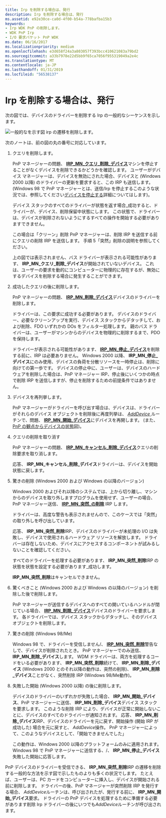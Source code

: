 ```yaml
---
title: Irp を削除する場合は、発行
description: Irp を削除する場合は、発行
ms.assetid: e92e30ce-ca0d-4f00-b54a-778bafba15b3
keywords:
- Irp WDK PnP の削除します。
- WDK PnP Irp
- I/O 要求パケット PnP WDK
ms.date: 06/16/2017
ms.localizationpriority: medium
ms.openlocfilehash: e3d658f24a3a803057f393bcc410621083a79bd2
ms.sourcegitcommit: a33b7978e22d5bb9f65ca7056f955319049a2e4c
ms.translationtype: MT
ms.contentlocale: ja-JP
ms.lasthandoff: 01/31/2019
ms.locfileid: "56538137"
---
```

# <a name="understanding-when-remove-irps-are-issued"></a>Irp を削除する場合は、発行





次の図では、デバイスのドライバーを削除する Irp の一般的なシーケンスを示します。

![一般的なを示す図 irp の遷移を削除します。](images/rem-irps.png)

次のノートは、前の図の丸の番号に対応しています。

1.  クエリを削除します。

    PnP マネージャーの問題、 [ **IRP\_MN\_クエリ\_削除\_デバイス**](https://msdn.microsoft.com/library/windows/hardware/ff551705)マシンを停止することがなくデバイスを削除できるかどうかを確認します。 ユーザーがデバイス マネージャーは、デバイスを無効にされた場合、デバイスと (Windows 2000 以降) のドライバーの更新を要求すると、この IRP も送信します。 (Windows 98 で PnP マネージャーとは、送信/Irp を停止するこのような状況では、参照してください[デバイスを停止する](stopping-a-device.md)詳細についてはします)。

    デバイス スタックのすべてのドライバーが状態を返す場合\_成功すると、ドライバーが、デバイス、削除保留中状態にします。 この状態で、ドライバーは、デバイスが削除されないようにするすべての操作を開始する必要がありますできません。

    この場合は「クリーン」削除 PnP マネージャーは、削除 IRP を送信する前にクエリの削除 IRP を送信します。 手順 5「突然」削除の説明を参照してください。

    上の図では表示されません、バス ドライバーが表示される可能性があります、 **IRP\_MN\_クエリ\_削除\_デバイス**が開始されていないデバイス。 これは、ユーザーの要求を動的にコンピューターに物理的に存在するが、無効にするデバイスを削除する場合に発生することができます。

2.  成功したクエリの後に削除します。

    PnP マネージャーの問題、 [ **IRP\_MN\_削除\_デバイス**](https://msdn.microsoft.com/library/windows/hardware/ff551738)デバイスのドライバーを削除します。

    ドライバーは、この要求に成功する必要があります。 デバイスのドライバー、必要なクリーンアップを実行、デバイス スタックからデタッチして、および削除、FDO いずれかの DOs をフィルター処理します。 親のバス ドライバーは、ユーザーがマシンからのデバイスを物理的に削除するまで、PDO を保持します。

    ドライバーが表示される可能性があります、 [ **IRP\_MN\_停止\_デバイス**](https://msdn.microsoft.com/library/windows/hardware/ff551755)を削除する前に、IRP は必要ありません。 Windows 2000 以降、 **IRP\_MN\_停止\_デバイス**にのみ使用、デバイスの負荷を分散リソースを一時停止は、削除に向けての第一歩です。 デバイスの停止中に、ユーザーは、デバイスのハードウェアを削除した場合は、PnP マネージャー IRP、停止後にいくつかの時点で削除 IRP を送信しますが、停止を削除するための前提条件ではありません。

3.  デバイスを再列挙します。

    PnP マネージャーがドライバーを呼び出す場合は、デバイスは、ドライバーがそれらのデバイス オブジェクトを削除後に再度列挙は、 [ *AddDevice* ](https://msdn.microsoft.com/library/windows/hardware/ff540521)ルーチンで、問題、 [ **IRP\_MN\_開始\_デバイス**](https://msdn.microsoft.com/library/windows/hardware/ff551749)にデバイスを再開します。 (また、 [PnP の観点からデバイスの状態](state-transitions-for-pnp-devices.md#ddk-state-transitions-for-pnp-devices-kg)図)。

4.  クエリの削除を取り消す

    PnP マネージャーの問題、 [ **IRP\_MN\_キャンセル\_削除\_デバイス**](https://msdn.microsoft.com/library/windows/hardware/ff550823)クエリの削除要求を取り消します。

    応答、 **IRP\_MN\_キャンセル\_削除\_デバイス**ドライバーは、デバイスを開始状態に戻します。

5.  驚きの削除 (Windows 2000 および Windows の以降のバージョン)

    Windows 2000 およびそれ以降のシステムでは、上から切り離し、マシンからのデバイスを取り外しますプログラムを使用せず、ユーザーの場合、PnP マネージャー送信、 [ **IRP\_MN\_突然\_の削除**](https://msdn.microsoft.com/library/windows/hardware/ff551760) IRP します。

    ドライバーは、高度な警告も表示されませんので、このケースでは「突然」の取り外しを呼び出しています。

    応答、 **IRP\_MN\_突然\_削除**IRP、デバイスのドライバーが未処理の I/O は失敗し、デバイスで使用されるハードウェア リソースを解放します。 ドライバーは存在しないため、デバイスにアクセスするコンポーネントが試みるしないことを確認してください。

    すべてのドライバーを処理する必要があります、 **IRP\_MN\_突然\_削除**IRP の状態を状態を設定する必要があります\_成功します。

    **IRP\_MN\_突然\_削除**はキャンセルできません。

6.  驚くべきこと (Windows 2000 および Windows の以降のバージョン) を削除した後で削除します。

    PnP マネージャーが送信するデバイスへのすべての開いているハンドルが閉じている場合、 [ **IRP\_MN\_削除\_デバイス**](https://msdn.microsoft.com/library/windows/hardware/ff551738)デバイスのドライバーを要求します。 各ドライバーでは、デバイス スタックからデタッチし、そのデバイス オブジェクトを削除します。

7.  驚きの削除 (Windows 98/Me)

    Windows 98 で、ドライバーを受信しません/、 [ **IRP\_MN\_突然\_削除**](https://msdn.microsoft.com/library/windows/hardware/ff551760)警告なしで、デバイスが削除されたとき。 PnP マネージャーでのみ送信、 **IRP\_MN\_削除\_デバイス**します。 WDM ドライバーは、両方を処理するコードをいる必要があります、 **IRP\_MN\_突然\_削除**続けて、 **IRP\_MN\_削除\_デバイス** (Windows 2000 とのそれ以降の動作は、突然の削除)、 **IRP\_MN\_削除\_デバイス**ことがなく、突然削除 IRP (Windows 98/Me動作)。

8.  失敗した開始 (Windows 2000 以降) の後に削除します。

    デバイスのドライバーのいずれかが失敗した場合、 **IRP\_MN\_開始\_デバイス**、PnP マネージャーに送信、 **IRP\_MN\_削除\_デバイス**デバイス スタックを要求します。 このような削除 IRP により、デバイスが正常に開始しないことに、デバイスのすべてのドライバーが通知されます。 応答、 **IRP\_MN\_削除\_デバイス**IRP、デバイスのドライバーを元に戻す、開始操作 (開始 IRP が成功した) 場合を元に戻すと、 *AddDevice*操作。 PnP マネージャーによって、このようなデバイスとして、「開始できませんでした」

    この動作は、Windows 2000 以降のプラットフォームのみに適用されます。 Windows 98 で PnP マネージャーに送信する、/、 **IRP\_MN\_停止\_デバイス**失敗した開始に応答します。

PnP デバイスのドライバーを受信できる、 **IRP\_MN\_突然\_削除**IRP の遷移を削除する一般的な方法を示す図で示したものよりも多くの状況でします。 たとえば、ユーザーは、PC カードをコンピューターに挿入し、デバイスが開始される前に削除します。 ドライバーの後、PnP マネージャーが突然削除 IRP を発行する場合、 *AddDevice*ルーチンは、呼び出されたが、発行する前に、 **IRP\_MN\_開始\_デバイス**要求。 ドライバーの PnP デバイスを処理するために準備する必要があります削除 Irp ドライバーの後にいつでも*AddDevice*ルーチンが呼び出されます。

 

 




